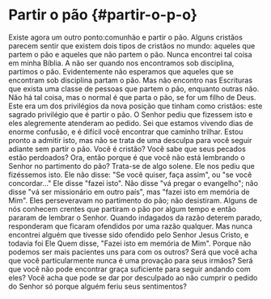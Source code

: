 # Partir o pão {#partir-o-p-o}

Existe agora um outro ponto:comunhão e partir o pão. Alguns cristãos parecem sentir que existem dois tipos de cristãos no mundo: aqueles que partem o pão e aqueles que não partem o pão. Nunca encontrei tal coisa em minha Bíblia. A não ser quando nos encontramos sob disciplina, partimos o pão. Evidentemente não esperamos que aqueles que se encontram sob disciplina partam o pão. Mas não encontro nas Escrituras que exista uma classe de pessoas que partem o pão, enquanto outras não. Não há tal coisa, mas o normal é que parta o pão, se for um filho de Deus. Este era um dos privilégios da nova posição que tinham como cristãos: este sagrado privilégio que é partir o pão. O Senhor pediu que fizessem isto e eles alegremente atenderam ao pedido. Sei que estamos vivendo dias de enorme confusão, e é difícil você encontrar que caminho trilhar. Estou pronto a admitir isto, mas não se trata de uma desculpa para você seguir adiante sem partir o pão. Você é cristão? Você sabe que seus pecados estão perdoados? Ora, então porque é que você não está lembrando o Senhor no partimento do pão? Trata-se de algo solene. Ele nos pediu que fizéssemos isto. Ele não disse: &quot;Se você quiser, faça assim&quot;, ou &quot;se você concordar...&quot; Ele disse &quot;fazei isto&quot;. Não disse &quot;vá pregar o evangelho&quot;; não disse &quot;vá ser missionário em outro país&quot;, mas &quot;fazei isto em memória de Mim&quot;. Eles perseveravam no partimento do pão; não desistiram. Alguns de nós conhecem crentes que partiram o pão por algum tempo e então pararam de lembrar o Senhor. Quando indagados da razão deterem parado, responderam que ficaram ofendidos por uma razão qualquer. Mas nunca encontrei alguém que tivesse sido ofendido pelo Senhor Jesus Cristo, e todavia foi Ele Quem disse, &quot;Fazei isto em memória de Mim&quot;. Porque não podemos ser mais pacientes uns para com os outros? Será que você acha que você particularmente nunca é uma provação para seus irmãos? Será que você não pode encontrar graça suficiente para seguir andando com eles? Você acha que pode se dar por desculpado ao não cumprir o pedido do Senhor só porque alguém feriu seus sentimentos?